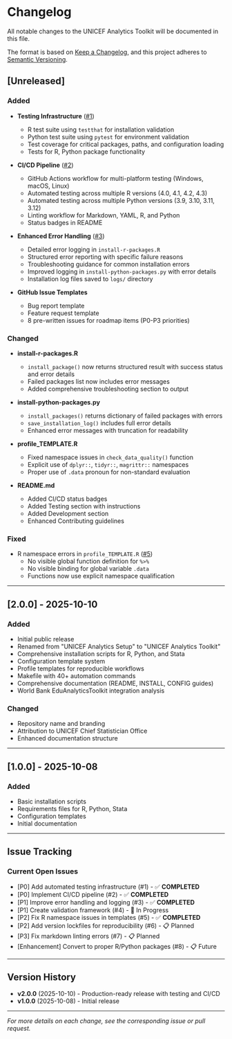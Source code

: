 # Changelog

All notable changes to the UNICEF Analytics Toolkit will be documented in this file.

The format is based on [Keep a Changelog](https://keepachangelog.com/en/1.0.0/),
and this project adheres to [Semantic Versioning](https://semver.org/spec/v2.0.0.html).

## [Unreleased]

### Added

- **Testing Infrastructure** ([#1](https://github.com/unicef/analytics-toolkit/issues/1))
  - R test suite using `testthat` for installation validation
  - Python test suite using `pytest` for environment validation
  - Test coverage for critical packages, paths, and configuration loading
  - Tests for R, Python package functionality

- **CI/CD Pipeline** ([#2](https://github.com/unicef/analytics-toolkit/issues/2))
  - GitHub Actions workflow for multi-platform testing (Windows, macOS, Linux)
  - Automated testing across multiple R versions (4.0, 4.1, 4.2, 4.3)
  - Automated testing across multiple Python versions (3.9, 3.10, 3.11, 3.12)
  - Linting workflow for Markdown, YAML, R, and Python
  - Status badges in README

- **Enhanced Error Handling** ([#3](https://github.com/unicef/analytics-toolkit/issues/3))
  - Detailed error logging in `install-r-packages.R`
  - Structured error reporting with specific failure reasons
  - Troubleshooting guidance for common installation errors
  - Improved logging in `install-python-packages.py` with error details
  - Installation log files saved to `logs/` directory

- **GitHub Issue Templates**
  - Bug report template
  - Feature request template
  - 8 pre-written issues for roadmap items (P0-P3 priorities)

### Changed

- **install-r-packages.R**
  - `install_package()` now returns structured result with success status and error details
  - Failed packages list now includes error messages
  - Added comprehensive troubleshooting section to output

- **install-python-packages.py**
  - `install_packages()` returns dictionary of failed packages with errors
  - `save_installation_log()` includes full error details
  - Enhanced error messages with truncation for readability

- **profile_TEMPLATE.R**
  - Fixed namespace issues in `check_data_quality()` function
  - Explicit use of `dplyr::`, `tidyr::`, `magrittr::` namespaces
  - Proper use of `.data` pronoun for non-standard evaluation

- **README.md**
  - Added CI/CD status badges
  - Added Testing section with instructions
  - Added Development section
  - Enhanced Contributing guidelines

### Fixed

- R namespace errors in `profile_TEMPLATE.R` ([#5](https://github.com/unicef/analytics-toolkit/issues/5))
  - No visible global function definition for `%>%`
  - No visible binding for global variable `.data`
  - Functions now use explicit namespace qualification

---

## [2.0.0] - 2025-10-10

### Added

- Initial public release
- Renamed from "UNICEF Analytics Setup" to "UNICEF Analytics Toolkit"
- Comprehensive installation scripts for R, Python, and Stata
- Configuration template system
- Profile templates for reproducible workflows
- Makefile with 40+ automation commands
- Comprehensive documentation (README, INSTALL, CONFIG guides)
- World Bank EduAnalyticsToolkit integration analysis

### Changed

- Repository name and branding
- Attribution to UNICEF Chief Statistician Office
- Enhanced documentation structure

---

## [1.0.0] - 2025-10-08

### Added

- Basic installation scripts
- Requirements files for R, Python, Stata
- Configuration templates
- Initial documentation

---

## Issue Tracking

### Current Open Issues

- [P0] Add automated testing infrastructure (#1) - ✅ **COMPLETED**
- [P0] Implement CI/CD pipeline (#2) - ✅ **COMPLETED**
- [P1] Improve error handling and logging (#3) - ✅ **COMPLETED**
- [P1] Create validation framework (#4) - 🔄 In Progress
- [P2] Fix R namespace issues in templates (#5) - ✅ **COMPLETED**
- [P2] Add version lockfiles for reproducibility (#6) - 📋 Planned
- [P3] Fix markdown linting errors (#7) - 📋 Planned
- [Enhancement] Convert to proper R/Python packages (#8) - 📋 Future

---

## Version History

- **v2.0.0** (2025-10-10) - Production-ready release with testing and CI/CD
- **v1.0.0** (2025-10-08) - Initial release

---

*For more details on each change, see the corresponding issue or pull request.*
